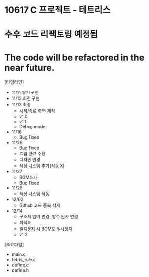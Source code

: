 # 10617 C 프로젝트 - 테트리스

# 추후 코드 리팩토링 예정됨
# The code will be refactored in the near future.
[타임라인]
- 11/11 쌓기 구현
- 11/12 회전 구현
- 11/13 최종
  - 시작/종료 화면 제작 
  - v1.0
  - v1.1
  - Debug mode
- 11/18
  - Bug Fixed
- 11/26
  - Bug Fixed
  - 드랍 관련 수정
  - 디자인 변경
  - 색상 시스템 추가(작동 X)
- 11/27
  - BGM추가
  - Bug Fixed
- 11/29
  - 색상 시스템 작동
- 12/02
  - Github 코드 중복 삭제
- 12/14
  - 구조체 멤버 변경, 함수 인자 변경
  - 최적화
  - 일지정지 시 BGM도 일시정지
  - v1.2

[주요파일]
- main.c
- tetris_rule.c
- define.c
- define.h
